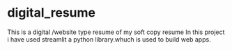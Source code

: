 # digital_resume
This is a digital /website type resume of my soft copy resume
In this project i have used streamlit a python 
library.whuch is used to build web apps.
